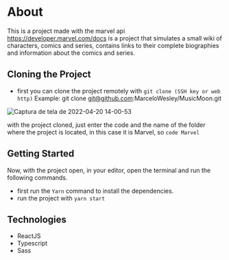 # About
This is a project made with the marvel api https://developer.marvel.com/docs is a project that simulates a small wiki of characters, comics and series, contains links to their complete biographies and information about the comics and series.

##  Cloning the Project
- first you can clone the project remotely with ```git clone (SSH key or web http)``` Example: git clone git@github.com:MarceloWesley/MusicMoon.git


 ![Captura de tela de 2022-04-20 14-00-53](https://user-images.githubusercontent.com/88109070/164284445-021a85e2-9a45-4622-b711-c4d9119a0a0f.png)

   with the project cloned, just enter the code and the name of the folder where the project is located, in this case it is Marvel, so ```code Marvel```
   
 ## Getting Started
   Now, with the project open, in your editor, open the terminal and run the following commands.
 
- first run the ```Yarn``` command to install the dependencies.
- run the project with ```yarn start```


## Technologies 
- ReactJS
- Typescript
- Sass
